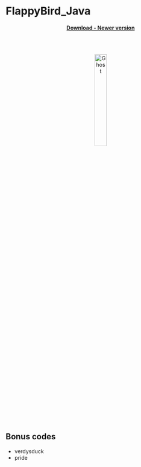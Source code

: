 # FlappyBird_Java

<p align="center"><a href="https://www.mediafire.com/file/4deqzvm4vib3isx/app-debug.apk/file" download><b>Download - Newer version</b></a></p>

<br>
<br>

<p align="center">
<a href="https://www.mediafire.com/file/4deqzvm4vib3isx/app-debug.apk/file" download>
 <img src="https://user-images.githubusercontent.com/90755554/164563628-6a321da5-c2d2-4c80-97e0-8d55529d44bb.png" alt="Ghost" width="25%">
</a>
 </p>
 
 ## Bonus codes
 
  - verdysduck
  - pride
